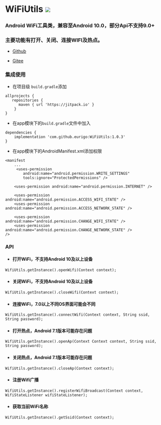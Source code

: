 # WiFiUtils [![](https://jitpack.io/v/eurigo/WiFiUtils.svg)](https://jitpack.io/#eurigo/WiFiUtils)

### Android WiFi工具类，兼容至Android 10.0，部分Api不支持9.0+
### 主要功能有打开、关闭、连接WIFI及热点。

+ [Github](https://github.com/eurigo/UDPUtils)

+ [Gitee](https://gitee.com/Eurigo/UDPUtils)

### 集成使用

+ 在项目级 `build.gradle`添加

```
allprojects {
   repositories {
      maven { url 'https://jitpack.io' }
	}
}
```
  
+ 在app模块下的`build.gradle`文件中加入
```
dependencies {
    implementation 'com.github.eurigo:WiFiUtils:1.0.3'
}
```

+ 在app模块下的AndroidManifest.xml添加权限
```
<manifest
    ...
     <uses-permission
        android:name="android.permission.WRITE_SETTINGS"
        tools:ignore="ProtectedPermissions" />
    
    <uses-permission android:name="android.permission.INTERNET" />
    
    <uses-permission android:name="android.permission.ACCESS_WIFI_STATE" />
    <uses-permission android:name="android.permission.ACCESS_NETWORK_STATE" />

    <uses-permission android:name="android.permission.CHANGE_WIFI_STATE" />
    <uses-permission android:name="android.permission.CHANGE_NETWORK_STATE" />
/>
```

### API
+ #### 打开WiFi，不支持Android 10及以上设备
```
WifiUtils.getInstance().openWifi(Context context);
```
+ #### 关闭WiFi，不支持Android 10及以上设备
```
WifiUtils.getInstance().closeWifi(Context context);
```
+ #### 连接WiFi，7.0以上不同OS界面可能会不同
```
WifiUtils.getInstance().connectWifi(Context context, String ssid, String password);
```

+ #### 打开热点，Android 7.1版本可能存在问题
```
WifiUtils.getInstance().openAp(Context Context context, String ssid, String password);
```
+ #### 关闭热点，Android 7.1版本可能存在问题
```
WifiUtils.getInstance().closeAp(Context context);
```
+ #### 注册Wifi广播
```
WifiUtils.getInstance().registerWifiBroadcast(Context context, WifiStateListener wifiStateListener);
```
+ #### 获取当前WiFi名称
```
WifiUtils.getInstance().getSsid(Context context);
```
